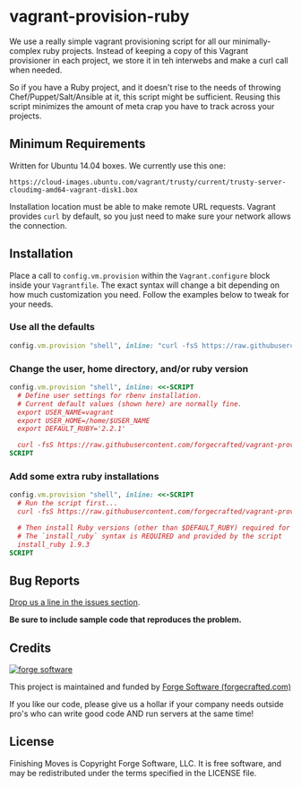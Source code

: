 # vagrant-provision-ruby

We use a really simple vagrant provisioning script for all our minimally-complex ruby projects. Instead of keeping a copy of this Vagrant provisioner in each project, we store it in teh interwebs and make a curl call when needed.

So if you have a Ruby project, and it doesn't rise to the needs of throwing Chef/Puppet/Salt/Ansible at it, this script might be sufficient. Reusing this script minimizes the amount of meta crap you have to track across your projects.

## Minimum Requirements

Written for Ubuntu 14.04 boxes. We currently use this one:

```
https://cloud-images.ubuntu.com/vagrant/trusty/current/trusty-server-cloudimg-amd64-vagrant-disk1.box
```

Installation location must be able to make remote URL requests. Vagrant provides `curl` by default, so you just need to make sure your network allows the connection.

## Installation

Place a call to `config.vm.provision` within the `Vagrant.configure` block inside your `Vagrantfile`. The exact syntax will change a bit depending on how much customization you need. Follow the examples below to tweak for your needs.

### Use all the defaults

```ruby
config.vm.provision "shell", inline: "curl -fsS https://raw.githubusercontent.com/forgecrafted/vagrant-provision-ruby/master/script | bash"
```

### Change the user, home directory, and/or ruby version

```ruby
config.vm.provision "shell", inline: <<-SCRIPT
  # Define user settings for rbenv installation.
  # Current default values (shown here) are normally fine.
  export USER_NAME=vagrant
  export USER_HOME=/home/$USER_NAME
  export DEFAULT_RUBY='2.2.1'

  curl -fsS https://raw.githubusercontent.com/forgecrafted/vagrant-provision-ruby/master/script | bash
SCRIPT
```

### Add some extra ruby installations

```ruby
config.vm.provision "shell", inline: <<-SCRIPT
  # Run the script first...
  curl -fsS https://raw.githubusercontent.com/forgecrafted/vagrant-provision-ruby/master/script | bash

  # Then install Ruby versions (other than $DEFAULT_RUBY) required for testing, etc.
  # The `install_ruby` syntax is REQUIRED and provided by the script
  install_ruby 1.9.3
SCRIPT
```

## Bug Reports

[Drop us a line in the issues section](https://github.com/forgecrafted/vagrant-provision-ruby/issues).

**Be sure to include sample code that reproduces the problem.**

## Credits

[![forge software](http://www.forgecrafted.com/logo.png)](http://www.forgecrafted.com)

This project is maintained and funded by [Forge Software (forgecrafted.com)](http://www.forgecrafted.com)

If you like our code, please give us a hollar if your company needs outside pro's who can write good code AND run servers at the same time!

## License

Finishing Moves is Copyright Forge Software, LLC. It is free software, and may be redistributed under the terms specified in the LICENSE file.
